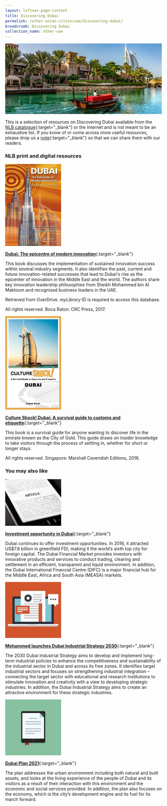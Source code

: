 ```yaml
---
layout: leftnav-page-content
title: Discovering Dubai
permalink: /other-asian-cities/uae/discovering-dubai/
breadcrumb: Discovering Dubai
collection_name: other-uae
---
```


<img src="\images\uae\dubai-guide.jpg" alt="Dubai guide banner" style="width:800px;" />

This is a selection of resources on Discovering Dubai available from the [NLB catalogue](http://catalogue.nlb.gov.sg/){:target="_blank"} or the Internet and is not meant to be an exhaustive list. If you know of or come across more useful resources, please drop us a [note](mailto:ref@nlb.gov.sg){:target="_blank"} so that we can share them with our readers. 

### **NLB print and digital resources**

<img src="/images/book-covers/Dubai - The epicentre of modern innovation.jpg" style="width:180px;" />

[**Dubai: The epicentre of modern innovation**](https://nlb.overdrive.com/media/4020299){:target="_blank"}

This book discusses the implementation of sustained innovation success within several industry segments. It also identifies the past, current and future innovation-related successes that lead to Dubai's rise as the epicenter of innovation in the Middle East and the world. The authors share key innovation leadership philosophies from Sheikh Mohammed bin Al Maktoum and recognised business leaders in the UAE.

Retrieved from OverDrive. *myLibrary* ID is required to access this database.

All rights reserved. Boca Raton: CRC Press, 2017.

<img src="/images/book-covers/Culture Shock! Dubai - A survival guide to customs and etiquette.jpg" style="width:180px;" />

[**Culture Shock! Dubai: A survival guide to customs and etiquette**](http://eservice.nlb.gov.sg/item_holding.aspx?bid=202586939){:target="_blank"}

This book is a survival guide for anyone wanting to discover life in the emirate known as the City of Gold. This guide draws on insider knowledge to take visitors through the process of settling in, whether for short or longer stays.

All rights reserved. Singapore: Marshall Cavendish Editions, 2016.


### **You may also like**

<img src="/images/resources/Article 3.jpg" alt="article icon 3" style="width:180px;" />

[**Investment opportunity in Dubai**](https://www.visitdubai.com/en/business-in-dubai/grow-your-business/dynamic-dubai/doing-business-in-dubai-investment-opportunity){:target="_blank"}

Dubai continues to offer investment opportunities. In 2016, it attracted US$7.8 billion in greenfield FDI, making it the world’s sixth top city for foreign capital. The Dubai Financial Market provides investors with innovative products and services to conduct trading, clearing and settlement in an efficient, transparent and liquid environment. In addition, the Dubai International Financial Centre (DIFC) is a major financial hub for the Middle East, Africa and South Asia (MEASA) markets.

<img src="/images/resources/Article 4.jpg" alt="article icon 4" style="width:180px;" />

[**Mohammed launches Dubai Industrial Strategy 2030**](https://www.emirates247.com/news/government/mohammed-launches-2030-dubai-industrial-strategy-2016-06-26-1.633991){:target="_blank"}

The 2030 Dubai Industrial Strategy aims to develop and implement long-term industrial policies to enhance the competitiveness and sustainability of the industrial sector in Dubai and across its free zones. It identifies target industrial sectors and focuses on strengthening industrial integration – connecting the target sector with educational and research institutions to stimulate innovation and creativity with a view to developing strategic industries. In addition, the Dubai Industrial Strategy aims to create an attractive environment for these strategic industries.

<img src="/images/resources/Article 2.jpg" alt="article icon 2" style="width:180px;" />

[**Dubai Plan 2021**](https://www.dubaiplan2021.ae/dubai-plan-2021/){:target="_blank"}

The plan addresses the urban environment including both natural and built assets, and looks at the living experience of the people of Dubai and its visitors as a result of their interaction with this environment and the economic and social services provided. In addition, the plan also focuses on the economy, which is the city’s development engine and its fuel for its march forward.